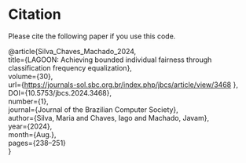 # Citation
Please cite the following paper if you use this code.

@article{Silva_Chaves_Machado_2024,\
	title={LAGOON: Achieving bounded individual fairness through classification frequency equalization},\
 	volume={30},\
	url={https://journals-sol.sbc.org.br/index.php/jbcs/article/view/3468 },
 	DOI={10.5753/jbcs.2024.3468},\
	number={1},\
	journal={Journal of the Brazilian Computer Society},\
	author={Silva, Maria and Chaves, Iago and Machado, Javam},\
	year={2024},\
	month={Aug.},\
	pages={238–251}\
}

